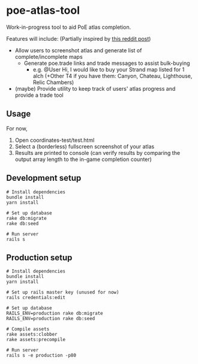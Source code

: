 # poe-atlas-tool
Work-in-progress tool to aid PoE atlas completion. <br />

Features will include: (Partially inspired by [this reddit post](https://www.reddit.com/r/pathofexiledev/comments/86ezft/map_exchange_helper/))
* Allow users to screenshot atlas and generate list of complete/incomplete maps
    * Generate poe.trade links and trade messages to assist bulk-buying
        * e.g. @User Hi, I would like to buy your Strand map listed for 1 alch (+Other T4 if you have them: Canyon, Chateau, Lighthouse, Relic Chambers) 
* (maybe) Provide utility to keep track of users' atlas progress and provide a trade tool
## Usage
For now,
  1. Open coordinates-test/test.html
  2. Select a (borderless) fullscreen screenshot of your atlas
  3. Results are printed to console (can verify results by comparing the output array length to the in-game completion counter)
  
## Development setup
    # Install dependencies
    bundle install
    yarn install
    
    # Set up database
    rake db:migrate
    rake db:seed
    
    # Run server
    rails s
    
## Production setup
    # Install dependencies
    bundle install
    yarn install
    
    # Set up rails master key (unused for now)
    rails credentials:edit
    
    # Set up database
    RAILS_ENV=production rake db:migrate
    RAILS_ENV=production rake db:seed
    
    # Compile assets
    rake assets:clobber
    rake assets:precompile
    
    # Run server
    rails s -e production -p80
